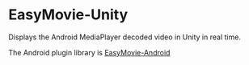 # EasyMovie-Unity
Displays the Android MediaPlayer decoded video in Unity in real time.     

The Android plugin library is [EasyMovie-Android](https://github.com/hywenbinger/EasyMovie-Android)
